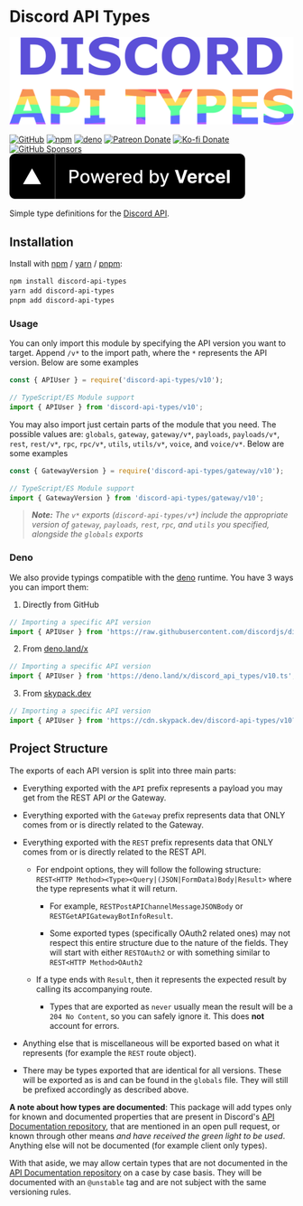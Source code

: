 # Discord API Types

[![discord-api-types](https://raw.githubusercontent.com/discordjs/discord-api-types/main/website/static/svgs/logo_long_blurple.svg)](https://github.com/discordjs/discord-api-types)

[![GitHub](https://img.shields.io/github/license/discordjs/discord-api-types)](https://github.com/discordjs/discord-api-types/blob/main/LICENSE.md)
[![npm](https://img.shields.io/npm/v/discord-api-types?color=crimson&logo=npm)](https://www.npmjs.com/package/discord-api-types)
[![deno](https://img.shields.io/npm/v/discord-api-types?color=blue&label=deno&logo=deno)](https://deno.land/x/discord_api_types)
[![Patreon Donate](https://img.shields.io/badge/patreon-donate-brightgreen.svg?label=Donate%20with%20Patreon&logo=patreon&colorB=F96854&link=https://www.patreon.com/vladfrangu)](https://www.patreon.com/vladfrangu)
[![Ko-fi Donate](https://img.shields.io/badge/kofi-donate-brightgreen.svg?label=Donate%20with%20Ko-fi&logo=ko-fi&colorB=F16061&link=https://ko-fi.com/wolfgalvlad&logoColor=FFFFFF)](https://ko-fi.com/wolfgalvlad)
[![GitHub Sponsors](https://img.shields.io/badge/patreon-donate-brightgreen.svg?label=Sponsor%20through%20GitHub&logo=github&colorB=F96854&link=https://github.com/sponsors/vladfrangu)](https://github.com/sponsors/vladfrangu)
[![Powered by Vercel](https://raw.githubusercontent.com/discordjs/discord-api-types/main/website/static/powered-by-vercel.svg)](https://vercel.com?utm_source=discordjs&utm_campaign=oss)

Simple type definitions for the [Discord API](https://discord.com/developers/docs/intro).

## Installation

Install with [npm](https://www.npmjs.com/) / [yarn](https://yarnpkg.com) / [pnpm](https://pnpm.js.org/):

```sh
npm install discord-api-types
yarn add discord-api-types
pnpm add discord-api-types
```

### Usage

You can only import this module by specifying the API version you want to target. Append `/v*` to the import path, where the `*` represents the API version. Below are some examples

```js
const { APIUser } = require('discord-api-types/v10');
```

```ts
// TypeScript/ES Module support
import { APIUser } from 'discord-api-types/v10';
```

You may also import just certain parts of the module that you need. The possible values are: `globals`, `gateway`, `gateway/v*`, `payloads`, `payloads/v*`, `rest`, `rest/v*`, `rpc`, `rpc/v*`, `utils`, `utils/v*`, `voice`, and `voice/v*`. Below are some examples

```js
const { GatewayVersion } = require('discord-api-types/gateway/v10');
```

```ts
// TypeScript/ES Module support
import { GatewayVersion } from 'discord-api-types/gateway/v10';
```

> _**Note:** The `v*` exports (`discord-api-types/v*`) include the appropriate version of `gateway`, `payloads`, `rest`, `rpc`, and `utils` you specified, alongside the `globals` exports_

### Deno

We also provide typings compatible with the [deno](https://deno.land/) runtime. You have 3 ways you can import them:

1. Directly from GitHub

```ts
// Importing a specific API version
import { APIUser } from 'https://raw.githubusercontent.com/discordjs/discord-api-types/main/deno/v10.ts';
```

2. From [deno.land/x](https://deno.land/x)

```ts
// Importing a specific API version
import { APIUser } from 'https://deno.land/x/discord_api_types/v10.ts';
```

3. From [skypack.dev](https://www.skypack.dev/)

```ts
// Importing a specific API version
import { APIUser } from 'https://cdn.skypack.dev/discord-api-types/v10?dts';
```

## Project Structure

The exports of each API version is split into three main parts:

-   Everything exported with the `API` prefix represents a payload you may get from the REST API _or_ the Gateway.

-   Everything exported with the `Gateway` prefix represents data that ONLY comes from or is directly related to the Gateway.

-   Everything exported with the `REST` prefix represents data that ONLY comes from or is directly related to the REST API.

    -   For endpoint options, they will follow the following structure: `REST<HTTP Method><Type><Query|(JSON|FormData)Body|Result>` where the type represents what it will return.

        -   For example, `RESTPostAPIChannelMessageJSONBody` or `RESTGetAPIGatewayBotInfoResult`.

        -   Some exported types (specifically OAuth2 related ones) may not respect this entire structure due to the nature of the fields. They will start with either `RESTOAuth2` or with something similar to `REST<HTTP Method>OAuth2`

    -   If a type ends with `Result`, then it represents the expected result by calling its accompanying route.

        -   Types that are exported as `never` usually mean the result will be a `204 No Content`, so you can safely ignore it. This does **not** account for errors.

-   Anything else that is miscellaneous will be exported based on what it represents (for example the `REST` route object).

-   There may be types exported that are identical for all versions. These will be exported as is and can be found in the `globals` file. They will still be prefixed accordingly as described above.

**A note about how types are documented**: This package will add types only for known and documented properties that are present in Discord's [API Documentation repository](https://github.com/discord/discord-api-docs),
that are mentioned in an open pull request, or known through other means _and have received the green light to be used_.
Anything else will not be documented (for example client only types).

With that aside, we may allow certain types that are not documented in the [API Documentation repository](https://github.com/discord/discord-api-docs) on a case by case basis.
They will be documented with an `@unstable` tag and are not subject with the same versioning rules.
